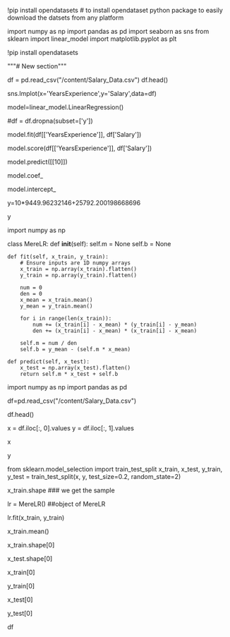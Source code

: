 !pip install opendatasets  # to install opendataset python package to easily download the datsets from any platform



import numpy as np
import pandas as pd
import seaborn as sns
from sklearn import linear_model
import matplotlib.pyplot as plt

!pip install opendatasets

"""# New section"""

df = pd.read_csv("/content/Salary_Data.csv")
df.head()

sns.lmplot(x='YearsExperience',y='Salary',data=df)

model=linear_model.LinearRegression()

#df = df.dropna(subset=['y'])

model.fit(df[['YearsExperience']], df['Salary'])

model.score(df[['YearsExperience']], df['Salary'])

model.predict([[10]])

model.coef_

model.intercept_

y=10*9449.96232146+25792.200198668696

y

import numpy as np

class MereLR:
    def __init__(self):
        self.m = None
        self.b = None

    def fit(self, x_train, y_train):
        # Ensure inputs are 1D numpy arrays
        x_train = np.array(x_train).flatten()
        y_train = np.array(y_train).flatten()

        num = 0
        den = 0
        x_mean = x_train.mean()
        y_mean = y_train.mean()

        for i in range(len(x_train)):
            num += (x_train[i] - x_mean) * (y_train[i] - y_mean)
            den += (x_train[i] - x_mean) * (x_train[i] - x_mean)

        self.m = num / den
        self.b = y_mean - (self.m * x_mean)

    def predict(self, x_test):
        x_test = np.array(x_test).flatten()
        return self.m * x_test + self.b

import numpy as np
import pandas as pd

df=pd.read_csv("/content/Salary_Data.csv")

df.head()



x = df.iloc[:, 0].values
y = df.iloc[:, 1].values

x

y

from sklearn.model_selection import train_test_split
x_train, x_test, y_train, y_test = train_test_split(x, y, test_size=0.2, random_state=2)

x_train.shape  ### we get the sample

lr = MereLR()  ##object of MereLR

lr.fit(x_train, y_train)

x_train.mean()

x_train.shape[0]

x_test.shape[0]

x_train[0]

y_train[0]

x_test[0]

y_test[0]

df



